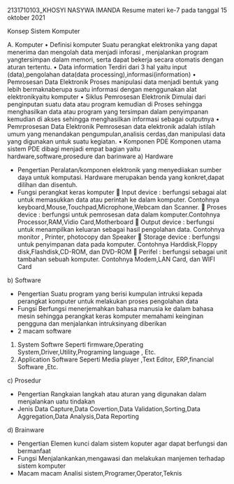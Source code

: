 2131710103_KHOSYI NASYWA IMANDA
Resume materi ke-7 pada tanggal 15 oktober 2021 

Konsep Sistem Komputer

A.	Komputer
•   Definisi komputer 
Suatu perangkat elektronika yang dapat menerima dan mengolah data menjadi inforasi , menjalankan program yangtersimpan dalam memori, serta dapat bekerja secara otomatis dengan aturan tertentu.
•   Data information 
Terdiri dari 3 hal yaitu input (data),pengolahan data(data processing),informasi(information)
•   Pemrosesan Data Elektronik
Proses manipulasi data menjadi bentuk yang lebih bermaknaberupa suatu informasi dengan menggunakan alat elektronikyaitu komputer
•	Siklus Pemrosesan Elektronik
Dimulai dari penginputan suatu data atau program kemudian di Proses sehingga menghasilkan data atau program yang tersimpan dalam penyimpanan kemudian di akses sehingga menghasilkan informasi sebagai outputnya
•	Pemrprosesan Data Elektronik
Pemrosesan data elektronik adalah istilah umum yang menandakan pengumpulan,analisis cerdas,dan manipulasi data yang digunakan untuk suatu kegiatan.
•	Komponen PDE
Komponen utama sistem PDE dibagi menjadi empat bagian yaitu hardware,software,prosedure dan barinware
a)	Hardware
-	Pengertian
Peralatan/komponen elektronik yang menyediiakan sumber daya untuk komputasi. Hardware merupakan benda yang konkret,dapat dilihan dan disentuh.
-	Fungsi perangkat keras komputer
	Input device : berfungsi sebagai alat untuk memasukkan data atau perintah ke dalam komputer. Contohnya keyboard,Mouse,Touchpad,Microphone,Webcam dan Scanner.
	Proses device : berfungsi untuk pemrosesan data dalam komputer.Contohnya Processor,RAM,Vidio Card,Motherboard
	Output device : berfungsi untuk menampilkan keluaran sebagai hasil pengolahan data. Contohnya monitor , Printer, photocopy dan Speaker
	Storage device : berfungsi untuk penyimpanan data pada komputer. Contohnya Harddisk,Floppy disk,Flashdisk,CD-ROM, dan DVD-ROM
	Perifel : berfungsi sebagai unit tambahan sebuah komputer. Contohnya Modem,LAN Card, dan WIFI Card

b)	Software
-	Pengertian
Suatu program yang berisi kumpulan intruksi kepada perangkat komputer untuk melakukan proses pengolahan data
-	Fungsi
Berfungsi menerjemahkan bahasa manusia ke dalam bahasa mesin sehingga perangkat keras komputer memahami keinginan pengguna dan menjalankan intruksinyang diberikan
-	2 macam software
1.	System Softwre
Seperti firmware,Operating System,Driver,Utility,Programing language , Etc.
2.	Application Software
Seperti Media player ,Text Editor, ERP,financial Software ,Etc.

c)	Prosedur
-	Pengertian
Rangkaian langkah atau aturan yang digunakan dalam menjalankan uatu tindakan
-	Jenis
Data Capture,Data Covertion,Data Validation,Sorting,Data Aggregation,Data Analysis,Data Reporting

d)	Brainware
-	Pengertian
Elemen kunci dalam sistem koputer agar dapat berfungsi dan bermanfaat
-	Fungsi
Menjalankankan,mengawasi dan melakukan manjemen terhadap sistem komputer
-	Macam macam
Analisi sistem,Programer,Operator,Teknis

